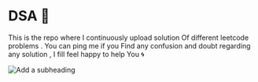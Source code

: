 # DSA 🥇
This is the repo where I continuously upload solution 
Of different leetcode problems . You can ping me if you 
Find any confusion and doubt regarding any solution ,
I fill feel happy to help You 🌀



![Add a subheading](https://user-images.githubusercontent.com/72679317/138395054-0210a93a-ec05-4d95-9796-020125309a2b.gif)

